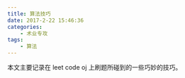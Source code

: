 ```yaml
---
title: 算法技巧
date: 2017-2-22 15:46:36
categories:
	- 术业专攻
tags: 
	- 算法
---
```

本文主要记录在 leet code oj 上刷题所碰到的一些巧妙的技巧。
<!-- more -->